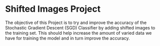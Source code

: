 # Shifted Images Project
The objective of this Project is to try and improve the accuracy of the Stochastic Gradient Descent (SGD) Classifier by adding shifted images to the training set.
This should help increase the amount of varied data we have for training the model and in turn improve the accuracy.